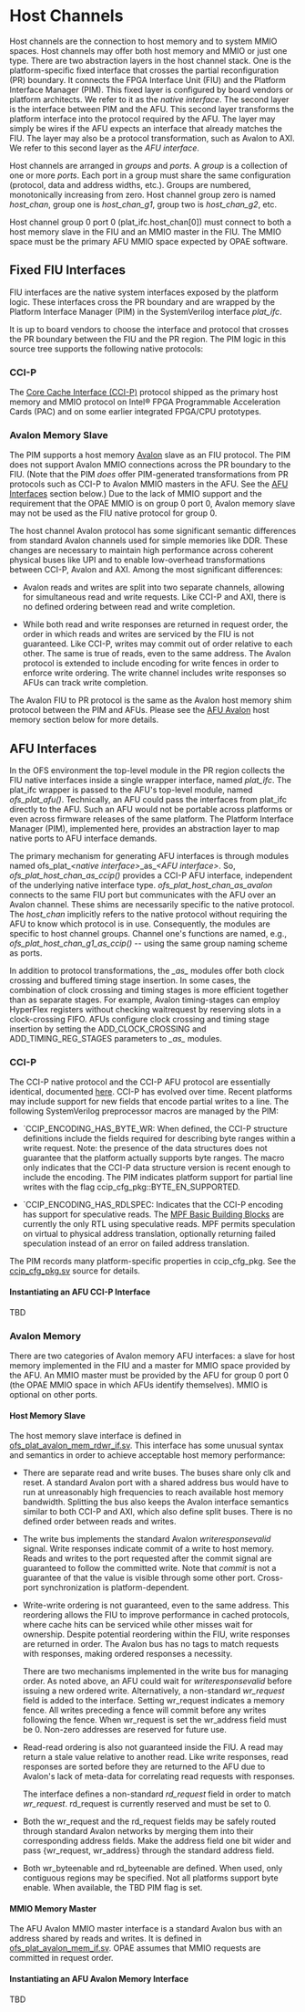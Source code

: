 # Host Channels #

Host channels are the connection to host memory and to system MMIO spaces.
Host channels may offer both host memory and MMIO or just one type. There are
two abstraction layers in the host channel stack. One is the platform-specific
fixed interface that crosses the partial reconfiguration (PR) boundary. It
connects the FPGA Interface Unit (FIU) and the Platform Interface Manager
(PIM). This fixed layer is configured by board vendors or platform
architects. We refer to it as the *native interface*. The second layer is the
interface between PIM and the AFU. This second layer transforms the platform
interface into the protocol required by the AFU. The layer may simply be wires
if the AFU expects an interface that already matches the FIU. The layer may
also be a protocol transformation, such as Avalon to AXI. We refer to this
second layer as the *AFU interface*.

Host channels are arranged in *groups* and *ports*. A *group* is a collection
of one or more *ports*. Each port in a group must share the same configuration
(protocol, data and address widths, etc.). Groups are numbered, monotonically
increasing from zero. Host channel group zero is named *host\_chan*, group one
is *host\_chan\_g1*, group two is *host\_chan\_g2*, etc.

Host channel group 0 port 0 (plat\_ifc.host\_chan[0]) must connect to both a
host memory slave in the FIU and an MMIO master in the FIU. The MMIO space
must be the primary AFU MMIO space expected by OPAE software.

## Fixed FIU Interfaces ##

FIU interfaces are the native system interfaces exposed by the platform
logic. These interfaces cross the PR boundary and are wrapped by the Platform
Interface Manager (PIM) in the SystemVerilog interface *plat\_ifc*.

It is up to board vendors to choose the interface and protocol that crosses
the PR boundary between the FIU and the PR region. The PIM logic in this
source tree supports the following native protocols:

### CCI-P ###

The [Core Cache Interface
(CCI-P)](https://www.intel.com/content/dam/www/programmable/us/en/pdfs/literature/manual/mnl-ias-ccip.pdf)
protocol shipped as the primary host memory and MMIO protocol on Intel® FPGA
Programmable Acceleration Cards (PAC) and on some earlier integrated FPGA/CPU
prototypes.

### Avalon Memory Slave ###

The PIM supports a host memory
[Avalon](https://www.intel.com/content/dam/www/programmable/us/en/pdfs/literature/manual/mnl_avalon_spec.pdf)
slave as an FIU protocol. The PIM does not support Avalon MMIO connections
across the PR boundary to the FIU. (Note that the PIM *does* offer
PIM-generated transformations from PR protocols such as CCI-P to Avalon MMIO
masters in the AFU. See the [AFU Interfaces](#afu-interfaces) section below.)
Due to the lack of MMIO support and the requirement that the OPAE MMIO is on
group 0 port 0, Avalon memory slave may not be used as the FIU native protocol
for group 0.

The host channel Avalon protocol has some significant semantic differences
from standard Avalon channels used for simple memories like DDR. These changes
are necessary to maintain high performance across coherent physical buses like
UPI and to enable low-overhead transformations between CCI-P, Avalon and
AXI. Among the most significant differences:

* Avalon reads and writes are split into two separate channels, allowing for
  simultaneous read and write requests. Like CCI-P and AXI, there is no
  defined ordering between read and write completion.

* While both read and write responses are returned in request order, the order
  in which reads and writes are serviced by the FIU is not guaranteed. Like
  CCI-P, writes may commit out of order relative to each other. The same is
  true of reads, even to the same address. The Avalon protocol is extended to
  include encoding for write fences in order to enforce write ordering. The
  write channel includes write responses so AFUs can track write completion.

The Avalon FIU to PR protocol is the same as the Avalon host memory shim
protocol between the PIM and AFUs. Please see the [AFU Avalon](#avalon-memory) host
memory section below for more details.

## AFU Interfaces ##

In the OFS environment the top-level module in the PR region collects the FIU
native interfaces inside a single wrapper interface, named *plat\_ifc*. The
plat\_ifc wrapper is passed to the AFU's top-level module, named
*ofs\_plat\_afu()*. Technically, an AFU could pass the interfaces from
plat\_ifc directly to the AFU. Such an AFU would not be portable across
platforms or even across firmware releases of the same platform. The Platform
Interface Manager (PIM), implemented here, provides an abstraction layer to
map native ports to AFU interface demands.

The primary mechanism for generating AFU interfaces is through modules named
ofs\_plat\_*\<native interface\>*\_as\_*\<AFU interface\>*. So,
*ofs\_plat\_host\_chan\_as\_ccip()* provides a CCI-P AFU interface,
independent of the underlying native interface
type. *ofs\_plat\_host\_chan\_as\_avalon* connects to the same FIU port but
communicates with the AFU over an Avalon channel. These shims are necessarily
specific to the native protocol. The *host\_chan* implicitly refers to the
native protocol without requiring the AFU to know which protocol is in
use. Consequently, the modules are specific to host channel groups. Channel
one's functions are named, e.g., *ofs\_plat\_host\_chan\_g1\_as\_ccip()* --
using the same group naming scheme as ports.

In addition to protocol transformations, the *\_as\_* modules offer both clock
crossing and buffered timing stage insertion. In some cases, the combination
of clock crossing and timing stages is more efficient together than as
separate stages. For example, Avalon timing-stages can employ HyperFlex
registers without checking waitrequest by reserving slots in a clock-crossing
FIFO. AFUs configure clock crossing and timing stage insertion by setting the
ADD_CLOCK_CROSSING and ADD_TIMING_REG_STAGES parameters to *\_as\_* modules.

### CCI-P ###

The CCI-P native protocol and the CCI-P AFU protocol are essentially
identical, documented
[here](https://www.intel.com/content/dam/www/programmable/us/en/pdfs/literature/manual/mnl-ias-ccip.pdf).
CCI-P has evolved over time. Recent platforms may include support for new
fields that encode partial writes to a line. The following SystemVerilog
preprocessor macros are managed by the PIM:

* `CCIP_ENCODING_HAS_BYTE_WR: When defined, the CCI-P structure definitions
  include the fields required for describing byte ranges within a write
  request. Note: the presence of the data structures does not guarantee that
  the platform actually supports byte ranges. The macro only indicates that
  the CCI-P data structure version is recent enough to include the
  encoding. The PIM indicates platform support for partial line writes with
  the flag ccip_cfg_pkg::BYTE_EN_SUPPORTED.

* `CCIP_ENCODING_HAS_RDLSPEC: Indicates that the CCI-P encoding has support
  for speculative reads. The [MPF Basic Building
  Blocks](https://github.com/OPAE/intel-fpga-bbb/tree/master/BBB_cci_mpf) are
  currently the only RTL using speculative reads. MPF permits speculation on
  virtual to physical address translation, optionally returning failed
  speculation instead of an error on failed address translation.

The PIM records many platform-specific properties in ccip_cfg_pkg. See the
[ccip_cfg_pkg.sv](ofs_plat_if/src/rtl/host_chan/native_ccip/ccip_GROUP_cfg_pkg.sv)
source for details.


#### Instantiating an AFU CCI-P Interface ####

TBD

### Avalon Memory ###

There are two categories of Avalon memory AFU interfaces: a slave for host
memory implemented in the FIU and a master for MMIO space provided by the
AFU. An MMIO master must be provided by the AFU for group 0 port 0 (the OPAE
MMIO space in which AFUs identify themselves). MMIO is optional on other
ports.

#### Host Memory Slave ####

The host memory slave interface is defined in
[ofs_plat_avalon_mem_rdwr_if.sv](ofs_plat_if/src/rtl/base_ifcs/avalon/ofs_plat_avalon_mem_rdwr_if.sv).
This interface has some unusual syntax and semantics in order to achieve
acceptable host memory performance:

* There are separate read and write buses. The buses share only clk and
  reset. A standard Avalon port with a shared address bus would have to run at
  unreasonably high frequencies to reach available host memory
  bandwidth. Splitting the bus also keeps the Avalon interface semantics
  similar to both CCI-P and AXI, which also define split buses. There is no
  defined order between reads and writes.

* The write bus implements the standard Avalon *writeresponsevalid*
  signal. Write responses indicate commit of a write to host memory. Reads and
  writes to the port requested after the commit signal are guaranteed to
  follow the committed write. Note that *commit* is not a guarantee of
  that the value is visible through some other port. Cross-port
  synchronization is platform-dependent.

* Write-write ordering is not guaranteed, even to the same address. This
  reordering allows the FIU to improve performance in cached protocols, where
  cache hits can be serviced while other misses wait for ownership. Despite
  potential reordering within the FIU, write responses are returned in
  order. The Avalon bus has no tags to match requests with responses, making
  ordered responses a necessity.

  There are two mechanisms implemented in the write bus for managing order. As
  noted above, an AFU could wait for *writeresponsevalid* before issuing a new
  ordered write. Alternatively, a non-standard *wr\_request* field is added to
  the interface. Setting wr\_request indicates a memory fence. All writes
  preceding a fence will commit before any writes following the fence. When
  wr\_request is set the wr\_address field must be 0. Non-zero addresses are
  reserved for future use.

* Read-read ordering is also not guaranteed inside the FIU. A read may return
  a stale value relative to another read. Like write responses, read responses
  are sorted before they are returned to the AFU due to Avalon's lack of
  meta-data for correlating read requests with responses.

  The interface defines a non-standard *rd\_request* field in order to match
  *wr\_request*. rd\_request is currently reserved and must be set to 0.

* Both the wr\_request and the rd\_request fields may be safely routed through
  standard Avalon networks by merging them into their corresponding address
  fields. Make the address field one bit wider and pass {wr\_request,
  wr\_address} through the standard address field.

* Both wr\_byteenable and rd\_byteenable are defined. When used, only
  contiguous regions may be specified. Not all platforms support byte
  enable. When available, the TBD PIM flag is set.

#### MMIO Memory Master ####

The AFU Avalon MMIO master interface is a standard Avalon bus with an address
shared by reads and writes. It is defined in
[ofs_plat_avalon_mem_if.sv](ofs_plat_if/src/rtl/base_ifcs/avalon/ofs_plat_avalon_mem_if.sv).
OPAE assumes that MMIO requests are committed in request order.

#### Instantiating an AFU Avalon Memory Interface ####

TBD
